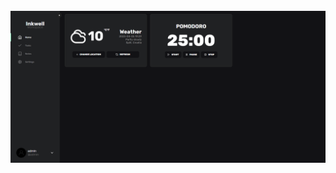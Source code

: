 <!-- PROJECT LOGO -->
<br />
<div align="center">
  <a href="https://github.com/gymerr0rz/fs-inkwell">
    <img src="front-end/src/assets/screenshot.png" alt="Logo" >
  </a>
</div>
